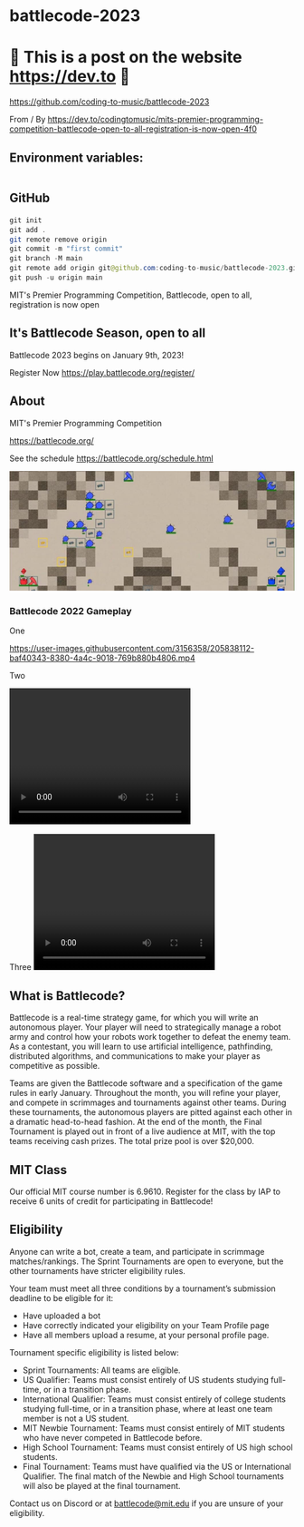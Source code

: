 # battlecode-2023

# 🚀 This is a post on the website https://dev.to 🚀

https://github.com/coding-to-music/battlecode-2023

From / By https://dev.to/codingtomusic/mits-premier-programming-competition-battlecode-open-to-all-registration-is-now-open-4f0

## Environment variables:

```java
```

## GitHub

```java
git init
git add .
git remote remove origin
git commit -m "first commit"
git branch -M main
git remote add origin git@github.com:coding-to-music/battlecode-2023.git
git push -u origin main
```

MIT's Premier Programming Competition, Battlecode, open to all, registration is now open

## It's Battlecode Season, open to all

Battlecode 2023 begins on January 9th, 2023!

Register Now  https://play.battlecode.org/register/

## About

MIT's Premier Programming Competition

https://battlecode.org/

See the schedule  https://battlecode.org/schedule.html

![Battlecode 2022 Gameplay](https://github.com/coding-to-music/battlecode-2023/blob/main/images/game-map.png?raw=true)

### Battlecode 2022 Gameplay

One

https://user-images.githubusercontent.com/3156358/205838112-baf40343-8380-4a4c-9018-769b880b4806.mp4

Two

<video width="320" height="240" controls>
  <source src="https://user-images.githubusercontent.com/3156358/205838112-baf40343-8380-4a4c-9018-769b880b4806.mp4" type="video/mp4">
</video>

Three
<video width="320" height="240" controls>
  <source src="https://github.com/coding-to-music/battlecode-2023/blob/main/images/battlecode-22.mp4" type="video/mp4">
</video>

## What is Battlecode?

Battlecode is a real-time strategy game, for which you will write an autonomous player. Your player will need to strategically manage a robot army and control how your robots work together to defeat the enemy team. As a contestant, you will learn to use artificial intelligence, pathfinding, distributed algorithms, and communications to make your player as competitive as possible.

Teams are given the Battlecode software and a specification of the game rules in early January. Throughout the month, you will refine your player, and compete in scrimmages and tournaments against other teams. During these tournaments, the autonomous players are pitted against each other in a dramatic head-to-head fashion. At the end of the month, the Final Tournament is played out in front of a live audience at MIT, with the top teams receiving cash prizes. The total prize pool is over $20,000.

## MIT Class
Our official MIT course number is 6.9610. Register for the class by IAP to receive 6 units of credit for participating in Battlecode!

## Eligibility
Anyone can write a bot, create a team, and participate in scrimmage matches/rankings. The Sprint Tournaments are open to everyone, but the other tournaments have stricter eligibility rules.

Your team must meet all three conditions by a tournament’s submission deadline to be eligible for it:

- Have uploaded a bot
- Have correctly indicated your eligibility on your Team Profile page
- Have all members upload a resume, at your personal profile page.

Tournament specific eligibility is listed below:

- Sprint Tournaments: All teams are eligible.
- US Qualifier: Teams must consist entirely of US students studying full-time, or in a transition phase.
- International Qualifier: Teams must consist entirely of college students studying full-time, or in a transition phase, where at least one team member is not a US student.
- MIT Newbie Tournament: Teams must consist entirely of MIT students who have never competed in Battlecode before.
- High School Tournament: Teams must consist entirely of US high school students.
- Final Tournament: Teams must have qualified via the US or International Qualifier. The final match of the Newbie and High School tournaments will also be played at the final tournament.

Contact us on Discord or at battlecode@mit.edu if you are unsure of your eligibility.
